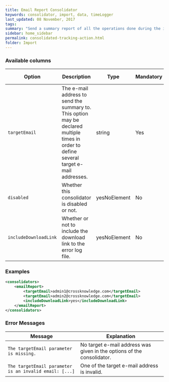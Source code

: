 ```yaml
---
title: Email Report Consolidator
keywords: consolidator, import, data, timeLogger
last_updated: 08 November, 2017
tags:
summary: "Send a summary report of all the operations done during the import. If this consolidator is executed after the one for error logging, the user can choose whether or not to include a link to download the error log in the e-mail."
sidebar: home_sidebar
permalink: consolidated-tracking-action.html
folder: Import
---
```



### Available columns

Option | Description | Type | Mandatory | Default value
--- | --- | --- | --- | ---
`targetEmail` |	The e-mail address to send the summary to. This option may be declared multiple times in order to define several target e-mail addresses.| string |	Yes	
`disabled` | Whether this consolidator is disabled or not.| yesNoElement | No | No
`includeDownloadLink` |	Whether or not to include the download link to the error log file. | yesNoElement |	No |	


### Examples

```xml 
<consolidators>
	<emailReport>
		<targetEmail>admin1@crossknowledge.com</targetEmail>
		<targetEmail>admin2@crossknowledge.com</targetEmail>
		<includeDownloadLink>yes</includeDownloadLink>
	</emailReport>
</consolidators>
```

### Error Messages

Message | Explanation
--- | ---
`The targetEmail parameter is missing.`	 | No target e-mail address was given in the options of the consolidator.
`The targetEmail parameter is an invalid email: [...]` | One of the target e-mail address is invalid.